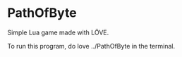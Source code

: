 # PathOfByte
Simple Lua game made with LÖVE.

To run this program, do love ../PathOfByte in the terminal.